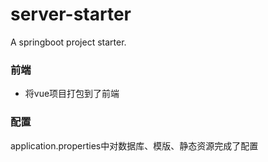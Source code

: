 # server-starter
A springboot project starter.

### 前端
- 将vue项目打包到了前端

### 配置
application.properties中对数据库、模版、静态资源完成了配置